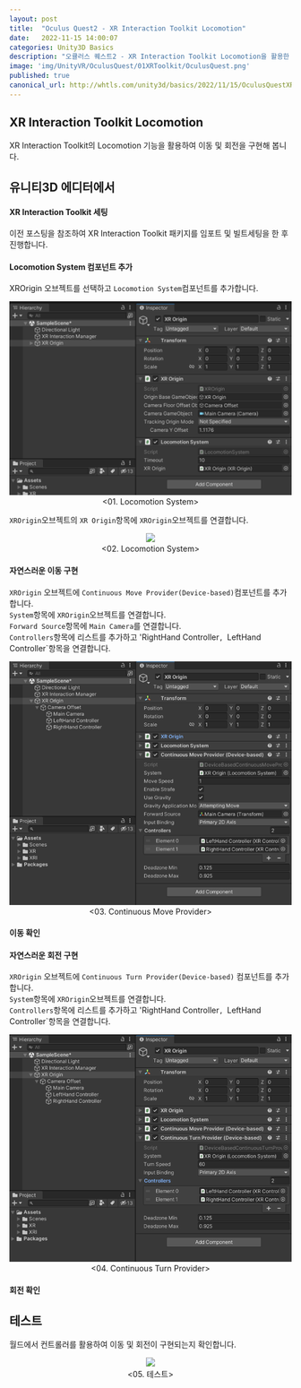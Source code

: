 ```yaml
---
layout: post
title:  "Oculus Quest2 - XR Interaction Toolkit Locomotion"
date:   2022-11-15 14:00:07
categories: Unity3D Basics
description: "오큘러스 퀘스트2 - XR Interaction Toolkit Locomotion을 활용한 이동"
image: 'img/UnityVR/OculusQuest/01XRToolkit/OculusQuest.png'
published: true
canonical_url: http://whtls.com/unity3d/basics/2022/11/15/OculusQuestXRInteractionLocomotion/
---
```


## XR Interaction Toolkit Locomotion
XR Interaction Toolkit의 Locomotion 기능을 활용하여 이동 및 회전을 구현해 봅니다.
  
## 유니티3D 에디터에서  
  
#### XR Interaction Toolkit 세팅
이전 포스팅을 참조하여 XR Interaction Toolkit 패키지를 임포트 및 빌트세팅을 한 후 진행합니다.


#### Locomotion System 컴포넌트 추가
XROrigin 오브젝트를 선택하고 `Locomotion System`컴포넌트를 추가합니다.  
<p align="center"><img src="/img/UnityVR/OculusQuest/XRToolkitLocomotion/01.PNG"><br/>
<01. Locomotion System></p>
  
  
`XROrigin`오브젝트의 `XR Origin`항목에 `XROrigin`오브젝트를 연결합니다. 
<p align="center"><img src="/img/UnityVR/OculusQuest/XRToolkitLocomotion/02.PNG"><br/>
<02. Locomotion System></p>
  
  
#### 자연스러운 이동 구현
`XROrigin` 오브젝트에 `Continuous Move Provider(Device-based)`컴포넌트를 추가합니다.  
`System`항목에 `XROrigin`오브젝트를 연결합니다.  
`Forward Source`항목에 `Main Camera`를 연결합니다.  
`Controllers`항목에 리스트를 추가하고 'RightHand Controller`, `LeftHand Controller`항목을 연결합니다.  
<p align="center"><img src="/img/UnityVR/OculusQuest/XRToolkitLocomotion/03.PNG"><br/>
<03. Continuous Move Provider></p>
  
  
#### 이동 확인
  
  
#### 자연스러운 회전 구현
`XROrigin` 오브젝트에 `Continuous Turn Provider(Device-based)` 컴포넌트를 추가합니다.  
`System`항목에 `XROrigin`오브젝트를 연결합니다.  
`Controllers`항목에 리스트를 추가하고 'RightHand Controller`, `LeftHand Controller`항목을 연결합니다.  
<p align="center"><img src="/img/UnityVR/OculusQuest/XRToolkitLocomotion/04.PNG"><br/>
<04. Continuous Turn Provider></p>
  
  
#### 회전 확인
## 테스트
월드에서 컨트롤러를 활용하여 이동 및 회전이 구현되는지 확인합니다.  
<p align="center"><img src="/img/UnityVR/OculusQuest/XRToolkitLocomotion/05.PNG"><br/>
<05. 테스트></p>
  

